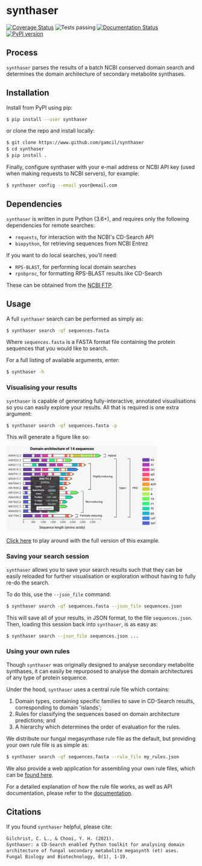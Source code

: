 # synthaser
[![Coverage Status](https://coveralls.io/repos/github/gamcil/synthaser/badge.svg?branch=master)](https://coveralls.io/github/gamcil/synthaser?branch=master&service=github)
![Tests passing](https://github.com/gamcil/synthaser/actions/workflows/python-app.yml/badge.svg)
[![Documentation Status](https://readthedocs.org/projects/synthaser/badge/?version=latest)](https://synthaser.readthedocs.io/en/latest/?badge=latest)
[![PyPI version](https://badge.fury.io/py/synthaser.svg)](https://badge.fury.io/py/synthaser)

## Process
`synthaser` parses the results of a batch NCBI conserved domain search and determines
the domain architecture of secondary metabolite synthases.

## Installation
Install from PyPI using pip:

```sh
$ pip install --user synthaser
```

or clone the repo and install locally:

```sh
$ git clone https://www.github.com/gamcil/synthaser
$ cd synthaser
$ pip install .
```

Finally, configure synthaser with your e-mail address or NCBI API key (used when making requests to NCBI servers), for example:

```sh
$ synthaser config --email your@email.com
```

## Dependencies
`synthaser` is written in pure Python (3.6+), and requires only the following dependencies for
remote searches:
- `requests`, for interaction with the NCBI's CD-Search API
- `biopython`, for retrieving sequences from NCBI Entrez

If you want to do local searches, you'll need:
- `RPS-BLAST`, for performing local domain searches
- `rpsbproc`, for formatting RPS-BLAST results like CD-Search

These can be obtained from the [NCBI FTP](ftp://ftp.ncbi.nih.gov/pub/mmdb/cdd/rpsbproc/).

## Usage
A full `synthaser` search can be performed as simply as:

```sh
$ synthaser search -qf sequences.fasta
```

Where `sequences.fasta` is a FASTA format file containing the protein sequences
that you would like to search.

For a full listing of available arguments, enter:

```sh
$ synthaser -h
```

### Visualising your results
`synthaser` is capable of generating fully-interactive, annotated visualisations
so you can easily explore your results. All that is required is one
extra argument:

```sh
$ synthaser search -qf sequences.fasta -p
```

This will generate a figure like so:

<img src="./img/anid_pks.png"
	width="400"
	alt="Example synthaser output">

[Click here](https://synthaser.readthedocs.io/en/latest/_static/anid.html) to play around with the full version of this example.

### Saving your search session
`synthaser` allows you to save your search results such that they can be easily
reloaded for further visualisation or exploration without having to fully re-do
the search.

To do this, use the `--json_file` command:

```sh
$ synthaser search -qf sequences.fasta --json_file sequences.json
```

This will save all of your results, in JSON format, to the file
`sequences.json`. Then, loading this session back into `synthaser`, is as easy
as:

```sh
$ synthaser search --json_file sequences.json ...
```

### Using your own rules
Though `synthaser` was originally designed to analyse secondary metabolite synthases,
it can easily be repurposed to analyse the domain architectures of any type of protein sequence.

Under the hood, `synthaser` uses a central rule file which contains:
1. Domain types, containing specific families to save in CD-Search results, corresponding to domain 'islands';
2. Rules for classifying the sequences based on domain architecture predictions; and
3. A hierarchy which determines the order of evaluation for the rules.

We distribute our fungal megasynthase rule file as the default, but providing your own rule file
is as simple as:

```sh
$ synthaser search -qf sequences.fasta --rule_file my_rules.json
```

We also provide a web application for assembling your own rule files, which can be
[found here](https://gamcil.github.io/synthaser/).

For a detailed explanation of how the rule file works, as well as API documentation,
please refer to the [documentation](https://synthaser.readthedocs.io/en/latest/).

## Citations
If you found `synthaser` helpful, please cite:

```text
Gilchrist, C. L., & Chooi, Y. H. (2021).
Synthaser: a CD-Search enabled Python toolkit for analysing domain architecture of fungal secondary metabolite megasynth (et) ases.
Fungal Biology and Biotechnology, 8(1), 1-19.
```
